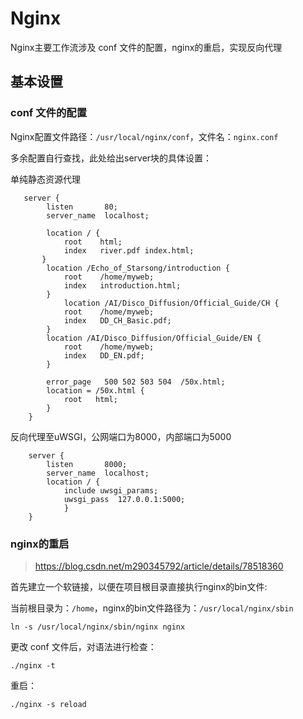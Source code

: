 # Nginx

Nginx主要工作流涉及 conf 文件的配置，nginx的重启，实现反向代理

## 基本设置

### conf 文件的配置

Nginx配置文件路径：`/usr/local/nginx/conf`，文件名：`nginx.conf`

多余配置自行查找，此处给出server块的具体设置：

单纯静态资源代理

```
   server {
        listen       80;
        server_name  localhost;

        location / {
            root    html;
            index   river.pdf index.html;
       }
	    location /Echo_of_Starsong/introduction {
	        root    /home/myweb;
	        index   introduction.html;
        }
            location /AI/Disco_Diffusion/Official_Guide/CH {
	        root    /home/myweb;
	        index   DD_CH_Basic.pdf;
	    }
	    location /AI/Disco_Diffusion/Official_Guide/EN {
	        root    /home/myweb;
	        index   DD_EN.pdf;
	    }

        error_page   500 502 503 504  /50x.html;
        location = /50x.html {
            root   html;
        }
    }
```

反向代理至uWSGI，公网端口为8000，内部端口为5000
```
    server {
        listen       8000;
        server_name  localhost;
        location / {
            include uwsgi_params;
            uwsgi_pass  127.0.0.1:5000;
            }
    }
```

### nginx的重启

> https://blog.csdn.net/m290345792/article/details/78518360

首先建立一个软链接，以便在项目根目录直接执行nginx的bin文件:

当前根目录为：`/home`，nginx的bin文件路径为：`/usr/local/nginx/sbin`

```shell
ln -s /usr/local/nginx/sbin/nginx nginx
```

更改 conf 文件后，对语法进行检查：

```shell
./nginx -t
```

重启：

```shell
./nginx -s reload
```